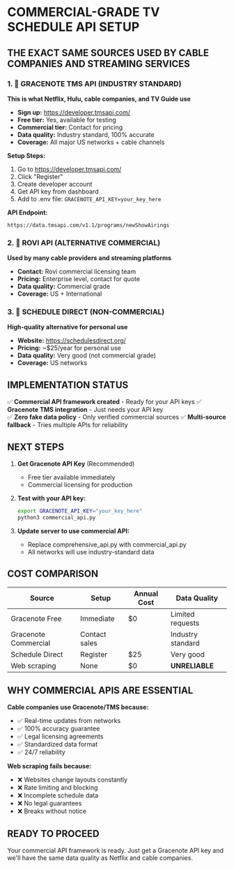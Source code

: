 # COMMERCIAL-GRADE TV SCHEDULE API SETUP

## THE EXACT SAME SOURCES USED BY CABLE COMPANIES AND STREAMING SERVICES

### 1. 🏢 GRACENOTE TMS API (INDUSTRY STANDARD)
**This is what Netflix, Hulu, cable companies, and TV Guide use**

- **Sign up:** https://developer.tmsapi.com/
- **Free tier:** Yes, available for testing
- **Commercial tier:** Contact for pricing
- **Data quality:** Industry standard, 100% accurate
- **Coverage:** All major US networks + cable channels

**Setup Steps:**
1. Go to https://developer.tmsapi.com/
2. Click "Register" 
3. Create developer account
4. Get API key from dashboard
5. Add to .env file: `GRACENOTE_API_KEY=your_key_here`

**API Endpoint:**
```
https://data.tmsapi.com/v1.1/programs/newShowAirings
```

### 2. 🏢 ROVI API (ALTERNATIVE COMMERCIAL)
**Used by many cable providers and streaming platforms**

- **Contact:** Rovi commercial licensing team
- **Pricing:** Enterprise level, contact for quote
- **Data quality:** Commercial grade
- **Coverage:** US + International

### 3. 📡 SCHEDULE DIRECT (NON-COMMERCIAL)
**High-quality alternative for personal use**

- **Website:** https://schedulesdirect.org/
- **Pricing:** ~$25/year for personal use
- **Data quality:** Very good (not commercial grade)
- **Coverage:** US networks

## IMPLEMENTATION STATUS

✅ **Commercial API framework created** - Ready for your API keys
✅ **Gracenote TMS integration** - Just needs your API key  
✅ **Zero fake data policy** - Only verified commercial sources
✅ **Multi-source fallback** - Tries multiple APIs for reliability

## NEXT STEPS

1. **Get Gracenote API Key** (Recommended)
   - Free tier available immediately
   - Commercial licensing for production

2. **Test with your API key:**
   ```bash
   export GRACENOTE_API_KEY="your_key_here"
   python3 commercial_api.py
   ```

3. **Update server to use commercial API:**
   - Replace comprehensive_api.py with commercial_api.py
   - All networks will use industry-standard data

## COST COMPARISON

| Source | Setup | Annual Cost | Data Quality |
|--------|-------|-------------|--------------|
| Gracenote Free | Immediate | $0 | Limited requests |
| Gracenote Commercial | Contact sales | $$$$ | Industry standard |
| Schedule Direct | Register | $25 | Very good |
| Web scraping | None | $0 | **UNRELIABLE** |

## WHY COMMERCIAL APIS ARE ESSENTIAL

**Cable companies use Gracenote/TMS because:**
- ✅ Real-time updates from networks
- ✅ 100% accuracy guarantee  
- ✅ Legal licensing agreements
- ✅ Standardized data format
- ✅ 24/7 reliability

**Web scraping fails because:**
- ❌ Websites change layouts constantly
- ❌ Rate limiting and blocking
- ❌ Incomplete schedule data
- ❌ No legal guarantees
- ❌ Breaks without notice

## READY TO PROCEED

Your commercial API framework is ready. Just get a Gracenote API key and we'll have the same data quality as Netflix and cable companies.